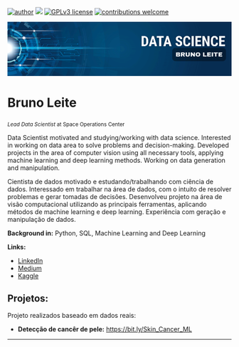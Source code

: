 [![author](https://img.shields.io/badge/author-brunoleite-orange)](https://www.linkedin.com/in/brunodsleite) [![](https://img.shields.io/badge/python-3.7+-blue.svg)](https://www.python.org/downloads/release/python-365/) [![GPLv3 license](https://img.shields.io/badge/License-GPLv3-blue.svg)](http://perso.crans.org/besson/LICENSE.html) [![contributions welcome](https://img.shields.io/badge/contributions-welcome-brightgreen.svg?style=flat)](https://github.com/brunodleite)

<p align="center">
  <img src="banner.png" >
</p>

# Bruno Leite
<sub>*Lead Data Scientist* at Space Operations Center</sub>

Data Scientist motivated and studying/working with data science. Interested in working on data area to solve problems and decision-making. Developed projects in the area of computer vision using all necessary tools, applying machine learning and deep learning methods. Working on data generation and manipulation.

Cientista de dados motivado e estudando/trabalhando com ciência de dados. Interessado em trabalhar na área de dados, com o intuito de resolver problemas e gerar tomadas de decisões. Desenvolveu projeto na área de visão computacional utilizando as principais ferramentas, aplicando métodos de machine learning e deep learning. Experiência com geração e manipulação de dados.

**Background in:** Python, SQL, Machine Learning and Deep Learning

**Links:**
* [LinkedIn](https://www.linkedin.com/in/brunodsleite)
* [Medium](https://bruno-d-leite.medium.com)
* [Kaggle](https://www.kaggle.com/brunodleite)

## Projetos:
Projeto realizados baseado em dados reais:

* **Detecção de cancêr de pele:** https://bit.ly/Skin_Cancer_ML

---





